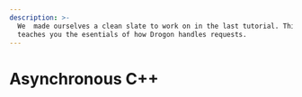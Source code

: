 ```yaml
---
description: >-
  We  made ourselves a clean slate to work on in the last tutorial. This page
  teaches you the esentials of how Drogon handles requests.
---
```


# Asynchronous C++


